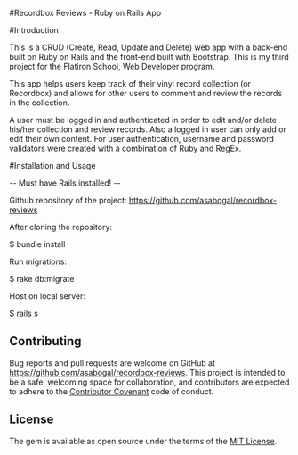 
#Recordbox Reviews - Ruby on Rails App


#Introduction

This is a CRUD (Create, Read, Update and Delete) web app with a back-end built on Ruby on Rails and the front-end built with Bootstrap. This is my third project for the Flatiron School, Web Developer program.

This app helps users keep track of their vinyl record collection (or Recordbox) and allows for other users to comment and review the records in the collection.

A user must be logged in and authenticated in order to edit and/or delete his/her collection and review records. Also a logged in user can only add or edit their own content. For user authentication, username and password validators were created with a combination of Ruby and RegEx.


#Installation and Usage

-- Must have Rails installed! --

Github repository of the project: https://github.com/asabogal/recordbox-reviews

After cloning the repository:

$ bundle install

Run migrations:

$ rake db:migrate

Host on local server:

$ rails s

## Contributing

Bug reports and pull requests are welcome on GitHub at https://github.com/asabogal/recordbox-reviews. This project is intended to be a safe, welcoming space for collaboration, and contributors are expected to adhere to the [Contributor Covenant](http://contributor-covenant.org) code of conduct.

## License

The gem is available as open source under the terms of the [MIT License](https://opensource.org/licenses/MIT).
